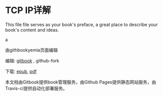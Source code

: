 # TCP IP详解

This file file serves as your book's preface, a great place to describe your book's content and ideas.

a

由githbookyemia页面编辑

编辑: [gitbook](https://www.gitbook.com/book/esbook/tcp-ip/edit) , github-fork

下载: [epub](https://www.gitbook.com/download/epub/book/esbook/tcp-ip),  [pdf](https://www.gitbook.com/download/pdf/book/esbook/tcp-ip)

本文档由Gitbook提供book管理服务，由Github Pages提供静态网站服务，由Travis-ci提供自动化部署服务。


